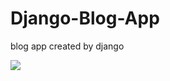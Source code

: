 # Django-Blog-App
blog app created by django 

![](https://github.com/Django-Blog-App/core/media/django-blog.gif)
